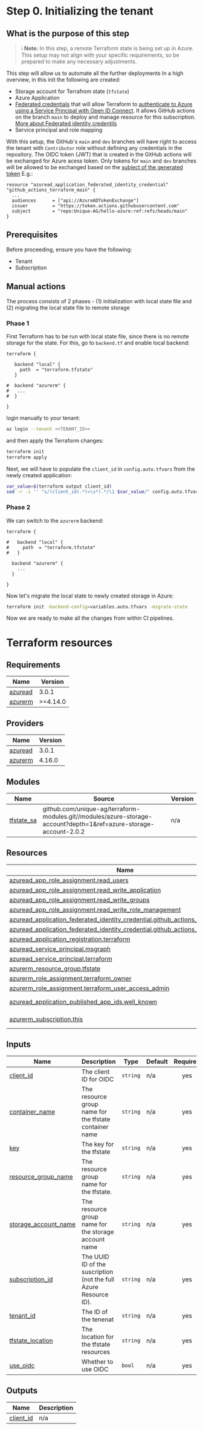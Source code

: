 # Step 0. Initializing the tenant

## What is the purpose of this step

> :information_source: **Note:** In this step, a remote Terraform state is being set up in Azure. This setup may not align with your specific requirements, so be prepared to make any necessary adjustments.

This step will allow us to automate all the further deployments
In a high overview, in this init the following are created:
- Storage account for Terrafrom state (`tfstate`)
- Azure Application
- [Federated credentials](https://learn.microsoft.com/en-us/entra/workload-id/workload-identity-federation-create-trust?pivots=identity-wif-apps-methods-azp) that will allow Terraform to [authenticate to Azure using a Service Principal with Open ID Connect](https://registry.terraform.io/providers/hashicorp/Azurerm/latest/docs/guides/service_principal_oidc). It allows GitHub actions on the branch `main` to deploy and manage resource for this subscription. [More about Federated identity credentils](https://learn.microsoft.com/en-us/graph/api/resources/federatedidentitycredentials-overview?view=graph-rest-1.0)
- Service principal and role mapping

With this setup, the GitHub's `main` and `dev` branches will have right to access the tenant with `Contributor` role without defining any credentials in the repository. The OIDC token (JWT) that is created in the GitHub actions will be exchanged for Azure acess token. Only tokens for `main` and `dev` branches will be allowed to be exchanged based on the [subject of the generated token](https://docs.github.com/en/actions/security-for-github-actions/security-hardening-your-deployments/about-security-hardening-with-openid-connect#filtering-for-a-specific-branch)
E.g.:
```
resource "azuread_application_federated_identity_credential" "github_actions_terraform_main" {
  ...
  audiences      = ["api://AzureADTokenExchange"]
  issuer         = "https://token.actions.githubusercontent.com"
  subject        = "repo:Unique-AG/hello-azure:ref:refs/heads/main"
}
```

## Prerequisites
Before proceeding, ensure you have the following:
- Tenant
- Subscription

## Manual actions
The process consists of 2 phases - (1) initialization with local state file and (2) migrating the local state file to remote storage
### Phase 1
First Terraform has to be run with local state file, since there is no remote storage for the state. For this, go to `backend.tf` and enable local backend:
```hcl
terraform {

   backend "local" {
     path  = "terraform.tfstate"
   }

#  backend "azurerm" {
#   ...
#  }

}
```
login manually to your tenant:
```bash
az login --tenant <<TENANT_ID>>
```
and then apply the Terraform changes:
```bash
terraform init
terraform apply
```

Next, we will have to populate the `client_id` in `config.auto.tfvars` from the newly created application:
```bash
var_value=$(terraform output client_id)
sed -r -i '' "s/(client_id(.*)=\s*).*/\1 $var_value/" config.auto.tfvars
```
### Phase 2
We can switch to the `azurerm` backend:
```hcl
terraform {

#   backend "local" {
#     path  = "terraform.tfstate"
#   }

  backend "azurerm" {
    ...
  }

}
```
Now let's migrate the local state to newly created storage in Azure:

```bash
terraform init -backend-config=variables.auto.tfvars -migrate-state
```
Now we are ready to make all the changes from within CI pipelines.

# Terraform resources

<!-- BEGIN_TF_DOCS -->
## Requirements

| Name | Version |
|------|---------|
| <a name="requirement_azuread"></a> [azuread](#requirement\_azuread) | 3.0.1 |
| <a name="requirement_azurerm"></a> [azurerm](#requirement\_azurerm) | >=4.14.0 |

## Providers

| Name | Version |
|------|---------|
| <a name="provider_azuread"></a> [azuread](#provider\_azuread) | 3.0.1 |
| <a name="provider_azurerm"></a> [azurerm](#provider\_azurerm) | 4.16.0 |

## Modules

| Name | Source | Version |
|------|--------|---------|
| <a name="module_tfstate_sa"></a> [tfstate\_sa](#module\_tfstate\_sa) | github.com/unique-ag/terraform-modules.git//modules/azure-storage-account?depth=1&ref=azure-storage-account-2.0.2 | n/a |

## Resources

| Name | Type |
|------|------|
| [azuread_app_role_assignment.read_users](https://registry.terraform.io/providers/hashicorp/azuread/3.0.1/docs/resources/app_role_assignment) | resource |
| [azuread_app_role_assignment.read_write_application](https://registry.terraform.io/providers/hashicorp/azuread/3.0.1/docs/resources/app_role_assignment) | resource |
| [azuread_app_role_assignment.read_write_groups](https://registry.terraform.io/providers/hashicorp/azuread/3.0.1/docs/resources/app_role_assignment) | resource |
| [azuread_app_role_assignment.read_write_role_management](https://registry.terraform.io/providers/hashicorp/azuread/3.0.1/docs/resources/app_role_assignment) | resource |
| [azuread_application_federated_identity_credential.github_actions_terraform_dev](https://registry.terraform.io/providers/hashicorp/azuread/3.0.1/docs/resources/application_federated_identity_credential) | resource |
| [azuread_application_federated_identity_credential.github_actions_terraform_main](https://registry.terraform.io/providers/hashicorp/azuread/3.0.1/docs/resources/application_federated_identity_credential) | resource |
| [azuread_application_registration.terraform](https://registry.terraform.io/providers/hashicorp/azuread/3.0.1/docs/resources/application_registration) | resource |
| [azuread_service_principal.msgraph](https://registry.terraform.io/providers/hashicorp/azuread/3.0.1/docs/resources/service_principal) | resource |
| [azuread_service_principal.terraform](https://registry.terraform.io/providers/hashicorp/azuread/3.0.1/docs/resources/service_principal) | resource |
| [azurerm_resource_group.tfstate](https://registry.terraform.io/providers/hashicorp/azurerm/latest/docs/resources/resource_group) | resource |
| [azurerm_role_assignment.terraform_owner](https://registry.terraform.io/providers/hashicorp/azurerm/latest/docs/resources/role_assignment) | resource |
| [azurerm_role_assignment.terraform_user_access_admin](https://registry.terraform.io/providers/hashicorp/azurerm/latest/docs/resources/role_assignment) | resource |
| [azuread_application_published_app_ids.well_known](https://registry.terraform.io/providers/hashicorp/azuread/3.0.1/docs/data-sources/application_published_app_ids) | data source |
| [azurerm_subscription.this](https://registry.terraform.io/providers/hashicorp/azurerm/latest/docs/data-sources/subscription) | data source |

## Inputs

| Name | Description | Type | Default | Required |
|------|-------------|------|---------|:--------:|
| <a name="input_client_id"></a> [client\_id](#input\_client\_id) | The client ID for OIDC | `string` | n/a | yes |
| <a name="input_container_name"></a> [container\_name](#input\_container\_name) | The resource group name for the tfstate container name | `string` | n/a | yes |
| <a name="input_key"></a> [key](#input\_key) | The key for the tfstate | `string` | n/a | yes |
| <a name="input_resource_group_name"></a> [resource\_group\_name](#input\_resource\_group\_name) | The resource group name for the tfstate. | `string` | n/a | yes |
| <a name="input_storage_account_name"></a> [storage\_account\_name](#input\_storage\_account\_name) | The resource group name for the storage account name | `string` | n/a | yes |
| <a name="input_subscription_id"></a> [subscription\_id](#input\_subscription\_id) | The UUID ID of the suscription (not the full Azure Resource ID). | `string` | n/a | yes |
| <a name="input_tenant_id"></a> [tenant\_id](#input\_tenant\_id) | The ID of the tenenat | `string` | n/a | yes |
| <a name="input_tfstate_location"></a> [tfstate\_location](#input\_tfstate\_location) | The location for the tfstate resources | `string` | n/a | yes |
| <a name="input_use_oidc"></a> [use\_oidc](#input\_use\_oidc) | Whether to use OIDC | `bool` | n/a | yes |

## Outputs

| Name | Description |
|------|-------------|
| <a name="output_client_id"></a> [client\_id](#output\_client\_id) | n/a |
<!-- END_TF_DOCS -->
